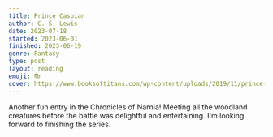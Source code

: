 ```yaml
---
title: Prince Caspian
author: C. S. Lewis
date: 2023-07-18
started: 2023-06-01
finished: 2023-06-19
genre: Fantasy
type: post
layout: reading
emoji: 📚
cover: https://www.booksoftitans.com/wp-content/uploads/2019/11/prince-caspian.jpg
---
```


Another fun entry in the Chronicles of Narnia! Meeting all the woodland creatures before the battle was delightful and entertaining. I'm looking forward to finishing the series.

